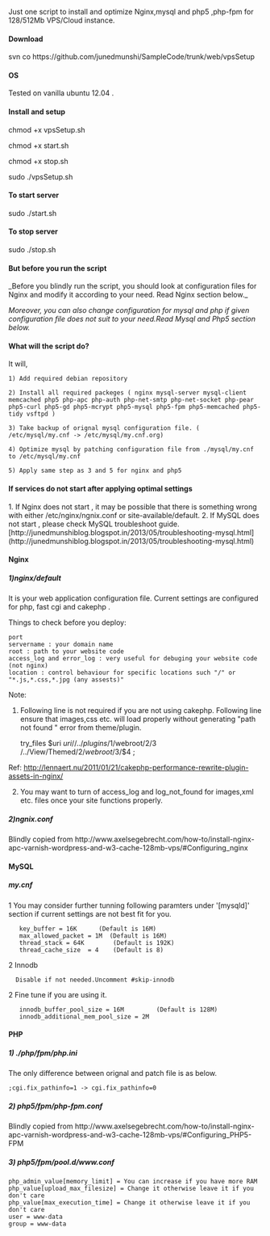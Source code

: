 Just one script to install and optimize Nginx,mysql and php5 ,php-fpm  for 128/512Mb VPS/Cloud instance.

<h4> Download  </h4>  svn co https://github.com/junedmunshi/SampleCode/trunk/web/vpsSetup

<h4> OS </h4>

Tested on vanilla ubuntu 12.04 .

<h4> Install and setup </h4>

chmod +x vpsSetup.sh

chmod +x start.sh

chmod +x stop.sh

sudo ./vpsSetup.sh

<h4> To start server </h4> 
sudo ./start.sh

<h4> To stop server </h4> 
sudo ./stop.sh

<h4>But before you run the script </h4>
   _Before you blindly run the script, you should look at configuration files for Nginx and modify it according to your need. Read Nginx section below._
   
  _Moreover, you can also change configuration for mysql and php if given configuration file does not suit to your need.Read Mysql and Php5 section below._


<h4> What will the script do? </h4>
It will,

	1) Add required debian repository
	
	2) Install all required packeges ( nginx mysql-server mysql-client memcached php5 php-apc php-auth php-net-smtp php-net-socket php-pear php5-curl php5-gd php5-mcrypt php5-mysql php5-fpm php5-memcached php5-tidy vsftpd )
	
	3) Take backup of orignal mysql configuration file. ( /etc/mysql/my.cnf -> /etc/mysql/my.cnf.org)
	
	4) Optimize mysql by patching configuration file from ./mysql/my.cnf to /etc/mysql/my.cnf
	
	5) Apply same step as 3 and 5 for nginx and php5

<h4> If services do not start after applying optimal settings </h4>  
1. If Nginx does not start , it may be possible that there is something wrong with either /etc/nginx/ngnix.conf or site-available/default.   
2. If MySQL does not start , please check MySQL troubleshoot guide.[http://junedmunshiblog.blogspot.in/2013/05/troubleshooting-mysql.html](http://junedmunshiblog.blogspot.in/2013/05/troubleshooting-mysql.html)


<h4> Nginx </h4>

<h5>1)nginx/default </h5>
It is your web application configuration file. Current settings are configured for php, fast cgi and cakephp .

Things to check before you deploy:


	port   
	servername : your domain name   
	root : path to your website code 
	access_log and error_log : very useful for debuging your website code (not nginx) 
	location : control behaviour for specific locations such "/" or "*.js,*.css,*.jpg (any assests)" 

Note:

1) Following line is not required if you are not using cakephp. Following line ensure that images,css etc. will load properly without generating "path not found " error from theme/plugin.

	try_files $uri $uri/ /../plugins/$1/webroot/$2/$3 /../View/Themed/$2/webroot/$3/$4 ;

Ref: http://lennaert.nu/2011/01/21/cakephp-performance-rewrite-plugin-assets-in-nginx/	

2) You may want to turn of access_log and log_not_found for images,xml etc. files once your site functions properly.

<h5>2)ngnix.conf </h5>
Blindly copied from http://www.axelsegebrecht.com/how-to/install-nginx-apc-varnish-wordpress-and-w3-cache-128mb-vps/#Configuring_nginx

<h4> MySQL </h4>
<h5> my.cnf </h5>

1 You may consider further tunning following paramters under '[mysqld]' section if current settings are not best fit for you.   
       
       
       key_buffer = 16K  	 (Default is 16M)   
       max_allowed_packet = 1M  (Default is 16M)    
       thread_stack = 64K    	 (Default is 192K)   
       thread_cache_size  = 4	 (Default is 8)   

2 Innodb
    
    
      Disable if not needed.Uncomment #skip-innodb
2 Fine tune if you are using it.
       
       
       innodb_buffer_pool_size = 16M  	     (Default is 128M)  
       innodb_additional_mem_pool_size = 2M   



<h4>PHP </h4>

<h5>1) ./php/fpm/php.ini </h5>

The only difference between orignal and patch file is as below.

    ;cgi.fix_pathinfo=1 -> cgi.fix_pathinfo=0

<h5>2) php5/fpm/php-fpm.conf </h5>
Blindly copied from http://www.axelsegebrecht.com/how-to/install-nginx-apc-varnish-wordpress-and-w3-cache-128mb-vps/#Configuring_PHP5-FPM

<h5>3) php5/fpm/pool.d/www.conf </h5>


 	php_admin_value[memory_limit] = You can increase if you have more RAM
	php_value[upload_max_filesize] = Change it otherwise leave it if you don't care
	php_value[max_execution_time] = Change it otherwise leave it if you don't care
	user = www-data 
	group = www-data  
</ul>








